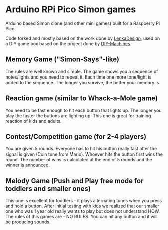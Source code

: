 # Arduino RPi Pico Simon games
Arduino based Simon clone (and other mini games) built for a Raspberry Pi Pico. 

Code forked and mostly based on the work done by [LenkaDesign](https://github.com/LenkaDesign/Arduino-Arcade-Lego-Games-Box), 
used on a DIY game box based on the project done by [DIY-Machines](https://github.com/DIY-Machines/SimonSays).

## Memory Game ("Simon-Says"-like)

The rules are well known and simple. The game shows you a sequence of notes/lights and you need to repeat it. Each time one more tone/light is added to the sequence. The longer you survive, the better your memory is.

## Reaction game (similar to Whack-a-Mole game)

You need to be fast enough to hit each button that lights up. The longer you play the faster the buttons are lighting up. This one is great for training reaction of kids and adults.

## Contest/Competition game (for 2-4 players)

You are given 5 rounds. Everyone has to hit his button really fast after the signal is given (Coin tune from Mario). Whoever hits the button first wins the round. The number of wins is calculated at the end of 5 rounds and the winner is announced.

## Melody Game (Push and Play free mode for toddlers and smaller ones)

This one is excellent for toddlers - it plays alternating tunes when you press and hold a button.
After initial testing with kids we realized that our smaller one who was 1 year old really wants to play but does not understand HOW. The rules of this games are - NO RULES. You can hit any button and it will be producing sounds.
